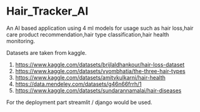 # Hair_Tracker_AI

An AI based application using 4 ml models for usage such as hair loss,hair care product recommendation,hair type classification,hair health monitoring.

Datasets are taken from kaggle.
1) https://www.kaggle.com/datasets/brijlaldhankour/hair-loss-dataset
2) https://www.kaggle.com/datasets/vyombhatia/the-three-hair-types 
3) https://www.kaggle.com/datasets/amitvkulkarni/hair-health 
4) https://data.mendeley.com/datasets/g46n66frrh/1
5) https://www.kaggle.com/datasets/sundarannamalai/hair-diseases

For the deployment part streamlit / django would be used.
